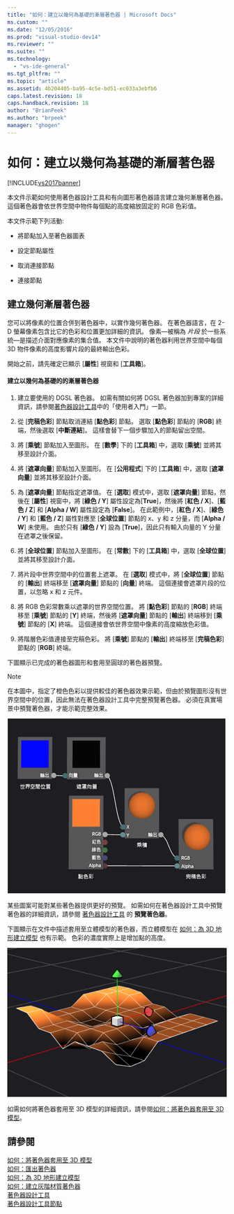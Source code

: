```yaml
---
title: "如何：建立以幾何為基礎的漸層著色器 | Microsoft Docs"
ms.custom: ""
ms.date: "12/05/2016"
ms.prod: "visual-studio-dev14"
ms.reviewer: ""
ms.suite: ""
ms.technology: 
  - "vs-ide-general"
ms.tgt_pltfrm: ""
ms.topic: "article"
ms.assetid: 4b204405-ba95-4c5e-bd51-ec033a3ebfb6
caps.latest.revision: 18
caps.handback.revision: 18
author: "BrianPeek"
ms.author: "brpeek"
manager: "ghogen"
---
```

# 如何：建立以幾何為基礎的漸層著色器
[!INCLUDE[vs2017banner](../code-quality/includes/vs2017banner.md)]

本文件示範如何使用著色器設計工具和有向圖形著色器語言建立幾何漸層著色器。  這個著色器會依世界空間中物件每個點的高度縮放固定的 RGB 色彩值。  
  
 本文件示範下列活動:  
  
-   將節點加入至著色器圖表  
  
-   設定節點屬性  
  
-   取消連接節點  
  
-   連接節點  
  
## 建立幾何漸層著色器  
 您可以將像素的位置合併到著色器中，以實作幾何著色器。  在著色器語言，在 2\-D 螢幕像素包含比它的色彩和位置更加詳細的資訊。  像素—被稱為 *片段* 於一些系統—是描述介面對應像素的集合值。  本文件中說明的著色器利用世界空間中每個 3D 物件像素的高度影響片段的最終輸出色彩。  
  
 開始之前，請先確定已顯示 \[**屬性**\] 視窗和 \[**工具箱**\]。  
  
#### 建立以幾何為基礎的的漸層著色器  
  
1.  建立要使用的 DGSL 著色器。  如需有關如何將 DGSL 著色器加到專案的詳細資訊，請參閱[著色器設計工具](../designers/shader-designer.md)中的「使用者入門」一節。  
  
2.  從 \[**完稿色彩**\] 節點取消連結 \[**點色彩**\] 節點。  選取 \[**點色彩**\] 節點的 \[**RGB**\] 終端，然後選取 \[**中斷連結**\]。  這樣會替下一個步驟加入的節點留出空間。  
  
3.  將 \[**乘號**\] 節點加入至圖形。  在 \[**數學**\] 下的 \[**工具箱**\] 中，選取 \[**乘號**\] 並將其移至設計介面。  
  
4.  將 \[**遮罩向量**\] 節點加入至圖形。  在 \[**公用程式**\] 下的 \[**工具箱**\] 中，選取 \[**遮罩向量**\] 並將其移至設計介面。  
  
5.  為 \[**遮罩向量**\] 節點指定遮罩值。  在 \[**選取**\] 模式中，選取 \[**遮罩向量**\] 節點，然後在 \[**屬性**\] 視窗中，將 \[**綠色 \/ Y**\] 屬性設定為\[**True**\]，然後將 \[**紅色 \/ X**\]、\[**藍色 \/ Z**\] 和 \[**Alpha \/ W**\] 屬性設定為 \[**False**\]。  在此範例中，\[**紅色 \/ X**\]、\[**綠色 \/ Y**\] 和 \[**藍色 \/ Z**\] 屬性對應至 \[**全球位置**\] 節點的 x、y 和 z 分量，而 \[**Alpha \/ W**\] 未使用。  由於只有 \[**綠色 \/ Y**\] 設為 \[**True**\]，因此只有輸入向量的 Y 分量在遮罩之後保留。  
  
6.  將 \[**全球位置**\] 節點加入至圖形。  在 \[**常數**\] 下的 \[**工具箱**\] 中，選取 \[**全球位置**\] 並將其移至設計介面。  
  
7.  將片段中世界空間中的位置套上遮罩。  在 \[**選取**\] 模式中，將 \[**全球位置**\] 節點的 \[**輸出**\] 終端移至 \[**遮罩向量**\] 節點的 \[**向量**\] 終端。  這個連接會遮罩片段的位置，以忽略 x 和 z 元件。  
  
8.  將 RGB 色彩常數乘以遮罩的世界空間位置。  將 \[**點色彩**\] 節點的 \[**RGB**\] 終端移至 \[**乘號**\] 節點的 \[**Y**\] 終端，然後將 \[**遮罩向量**\] 節點的 \[**輸出**\] 終端移到 \[**乘號**\] 節點的 \[**X**\] 終端。  這個連接會依世界空間中像素的高度縮放色彩值。  
  
9. 將階層色彩值連接至完稿色彩。  將 \[**乘號**\] 節點的 \[**輸出**\] 終端移至 \[**完稿色彩**\] 節點的 \[**RGB**\] 終端。  
  
 下圖顯示已完成的著色器圖形和套用至圓球的著色器預覽。  
  
> [!NOTE]
>  在本圖中，指定了橙色色彩以提供較佳的著色器效果示範，但由於預覽圖形沒有世界空間中的位置，因此無法在著色器設計工具中完整預覽著色器。  必須在真實場景中預覽著色器，才能示範完整效果。  
  
 ![著色器圖形及其效果預覽](../designers/media/digit-gradient-effect-graph.png "Digit\-Gradient\-Effect\-Graph")  
  
 某些圖案可能對某些著色器提供更好的預覽。  如需如何在著色器設計工具中預覽著色器的詳細資訊，請參閱 [著色器設計工具](../designers/shader-designer.md) 的 **預覽著色器**。  
  
 下圖顯示在文件中描述套用至立體模型的著色器，而立體模型在 [如何：為 3D 地形建立模型](../designers/how-to-model-3-d-terrain.md) 也有示範。  色彩的濃度實際上是增加點的高度。  
  
 ![已套用至 3D 地形模型的漸層效果](../designers/media/digit-gradient-effect-result.png "Digit\-Gradient\-Effect\-Result")  
  
 如需如何將著色器套用至 3D 模型的詳細資訊，請參閱[如何：將著色器套用至 3D 模型](../designers/how-to-apply-a-shader-to-a-3-d-model.md)。  
  
## 請參閱  
 [如何：將著色器套用至 3D 模型](../designers/how-to-apply-a-shader-to-a-3-d-model.md)   
 [如何：匯出著色器](../designers/how-to-export-a-shader.md)   
 [如何：為 3D 地形建立模型](../designers/how-to-model-3-d-terrain.md)   
 [如何：建立灰階材質著色器](../designers/how-to-create-a-grayscale-texture-shader.md)   
 [著色器設計工具](../designers/shader-designer.md)   
 [著色器設計工具節點](../designers/shader-designer-nodes.md)